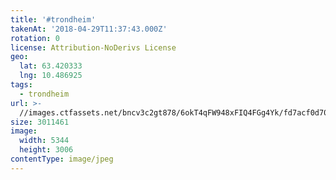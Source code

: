 ```yaml
---
title: '#trondheim'
takenAt: '2018-04-29T11:37:43.000Z'
rotation: 0
license: Attribution-NoDerivs License
geo:
  lat: 63.420333
  lng: 10.486925
tags:
  - trondheim
url: >-
  //images.ctfassets.net/bncv3c2gt878/6okT4qFW948xFIQ4FGg4Yk/fd7acf0d707fd4a6e52a73556b86e6df/trondheim_27074876007_o
size: 3011461
image:
  width: 5344
  height: 3006
contentType: image/jpeg
---
```


